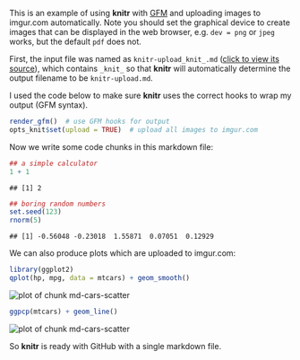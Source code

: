 
This is an example of using **knitr** with [GFM](http://github.github.com/github-flavored-markdown/) and uploading images to imgur.com automatically. Note you should set the graphical device to create images that can be displayed in the web browser, e.g. `dev = png` or `jpeg` works, but the default `pdf` does not.

First, the input file was named as `knitr-upload_knit_.md` ([click to view its source](https://github.com/yihui/knitr/raw/master/inst/examples/knitr-upload_knit_.md)), which contains `_knit_` so that **knitr** will automatically determine the output filename to be `knitr-upload.md`. 

I used the code below to make sure **knitr** uses the correct hooks to wrap my output (GFM syntax).



```r
render_gfm()  # use GFM hooks for output
opts_knit$set(upload = TRUE)  # upload all images to imgur.com
```




Now we write some code chunks in this markdown file:



```r
## a simple calculator
1 + 1
```



```
## [1] 2
```



```r
## boring random numbers
set.seed(123)
rnorm(5)
```



```
## [1] -0.56048 -0.23018  1.55871  0.07051  0.12929
```




We can also produce plots which are uploaded to imgur.com:



```r
library(ggplot2)
qplot(hp, mpg, data = mtcars) + geom_smooth()
```

![plot of chunk md-cars-scatter](http://i.imgur.com/gwijE.png) 

```r
ggpcp(mtcars) + geom_line()
```

![plot of chunk md-cars-scatter](http://i.imgur.com/v20vt.png) 


So **knitr** is ready with GitHub with a single markdown file.
